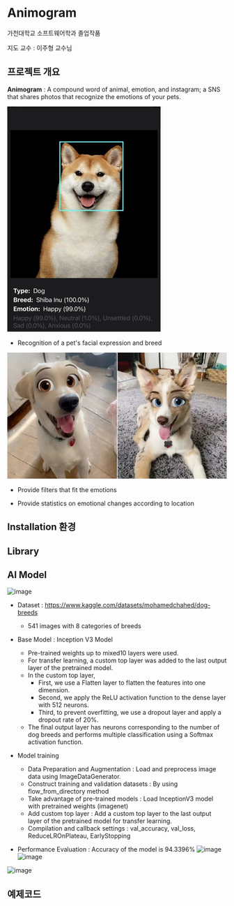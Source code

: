 # Animogram
가천대학교 소프트웨어학과 졸업작품

지도 교수 : 이주형 교수님

## 프로젝트 개요
**Animogram** : A compound word of animal, emotion, and instagram; a SNS that shares photos that recognize the emotions of your pets.

![animogram_function](https://github.com/senior-project-AnimoGram/README/blob/main/animogram_1.jpg)
+ Recognition of a pet's facial expression and breed

![animogram_function2](https://github.com/senior-project-AnimoGram/README/blob/main/animogram_2.jpg)
+ Provide filters that fit the emotions

+ Provide statistics on emotional changes according to location
## Installation 환경

## Library

## AI Model
![image](https://github.com/senior-project-AnimoGram/README/assets/98259281/fae28300-3662-4d87-86f2-354d8afc1e3d)

+ Dataset : <https://www.kaggle.com/datasets/mohamedchahed/dog-breeds>
  + 541 images with 8 categories of breeds
 
  
+ Base Model : Inception V3 Model
  + Pre-trained weights up to mixed10 layers were used.
  + For transfer learning, a custom top layer was added to the last output layer of the pretrained model.
  + In the custom top layer,
    + First, we use a Flatten layer to flatten the features into one dimension.
    + Second, we apply the ReLU activation function to the dense layer with 512 neurons.
    + Third, to prevent overfitting, we use a dropout layer and apply a dropout rate of 20%.
  + The final output layer has neurons corresponding to the number of dog breeds and performs multiple classification using a Softmax activation function.
 
+ Model training
  + Data Preparation and Augmentation : Load and preprocess image data using ImageDataGenerator.
  + Construct training and validation datasets : By using flow_from_directory method
  + Take advantage of pre-trained models : Load InceptionV3 model with pretrained weights (imagenet)
  + Add custom top layer : Add a custom top layer to the last output layer of the pretrained model for transfer learning.
  + Compilation and callback settings : val_accuracy, val_loss, ReduceLROnPlateau, EarlyStopping

+ Performance Evaluation : Accuracy of the model is 94.3396%
![image](https://github.com/senior-project-AnimoGram/README/assets/98259281/773a4516-7541-4b2b-914b-32a8ed372df8)
![image](https://github.com/senior-project-AnimoGram/README/assets/98259281/48eb1f70-e104-4fc8-b0ca-9d0fc8d36e09)





![image](https://github.com/senior-project-AnimoGram/README/assets/98259281/b2fef6c8-9796-4b61-a3c8-3e9f46e58af3)




## 예제코드 
